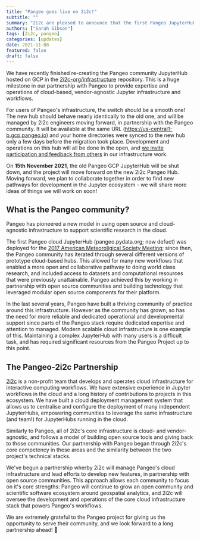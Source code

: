 ```yaml
---
title: "Pangeo goes live on 2i2c!"
subtitle: ""
summary: "2i2c are pleased to announce that the first Pangeo JupyterHub is now live on 2i2c-operated infrastructure! :tada: "
authors: ["Sarah Gibson"]
tags: [2i2c, pangeo]
categories: [updates]
date: 2021-11-08
featured: false
draft: false
---
```


We have recently finished re-creating the Pangeo community JupyterHub hosted on GCP in the [2i2c-org/infrastructure](https://github.com/2i2c-org/infrastructure) repository.
This is a huge milestone in our partnership with Pangeo to provide expertise and operations of cloud-based, vendor-agnostic Jupyter infrastructure and workflows.

For users of Pangeo's infrastructure, the switch should be a smooth one!
The new hub should behave nearly identically to the old one, and will be managed by 2i2c engineers moving forward, in partnership with the Pangeo community.
It will be available at the same URL (https://us-central1-b.gcp.pangeo.io) and your home directories were synced to the new hub only a few days before the migration took place.
Development and operations on this hub will all be done in the open, and [we invite participation and feedback from others]() in our infrastructure work.

On **15th November 2021**, the old Pangeo GCP JupyterHub will be shut down, and the project will move forward on the new 2i2c Pangeo Hub.
Moving forward, we plan to collaborate together in order to find new pathways for development in the Jupyter ecosystem - we will share more ideas of things we will work on soon!

## What is the Pangeo community?

Pangeo has pioneered a new model in using open source and cloud-agnostic infrastructure to support scientific research in the cloud.

The first Pangeo cloud JupyterHub (pangeo.pydata.org; now defuct) was deployed for the [2017 American Meteoroligical Society Meeting](https://annual.ametsoc.org/2017/); since then, the Pangeo community has iterated through several different versions of prototype cloud-based hubs.
This allowed for many new workflows that enabled a more open and collaborative pathway to doing world class research, and included access to datasets and computational resources that were previously unattainable.
Pangeo achieved this by working in partnership with open source communities and building technology that leveraged modular open source components for their platform.

In the last several years, Pangeo have built a thriving community of practice around this infrastructure.
However as the community has grown, so has the need for more reliable and dedicated operational and developmental support since parts of the Pangeo stack require dedicated expertise and attention to managed.
Modern scalable cloud infrastructure is one example of this. Maintaining a complex JupyterHub with many users is a difficult task, and has required significant resources from the Pangeo Project up to this point.

## The Pangeo-2i2c Partnership

[2i2c](https://2i2c.org) is a non-profit team that develops and operates cloud infrastructure for interactive computing workflows.
We have extensive experience in Jupyter workflows in the cloud and a long history of contributions to projects in this ecosystem.
We have built a cloud deployment management system that allows us to centralise and configure the deployment of many independent JupyterHubs, empowering communities to leverage the same infrastructure (and team!) for JupyterHubs running in the cloud.

Similarly to Pangeo, all of 2i2c's core infrastructure is cloud- and vendor-agnostic, and follows a model of building open source tools and giving back to those communities.
Our partnership with Pangeo began through 2i2c's core competency in these areas and the similarity between the two project's technical stacks.

We've begun a partnership wherby 2i2c will manage Pangeo's cloud infrastructure and lead efforts to develop new features, in partnership with open source communities.
This approach allows each community to focus on it's core strengths: Pangeo will continue to grow an open community and scientific software ecosystem around geospatial analytics, and 2i2c will oversee the development and operations of the core cloud infrastructure stack that powers Pangeo's workflows.

We are extremely grateful to the Pangeo project for giving us the opportunity to serve their community, and we look forward to a long partnership ahead! :rocket:

